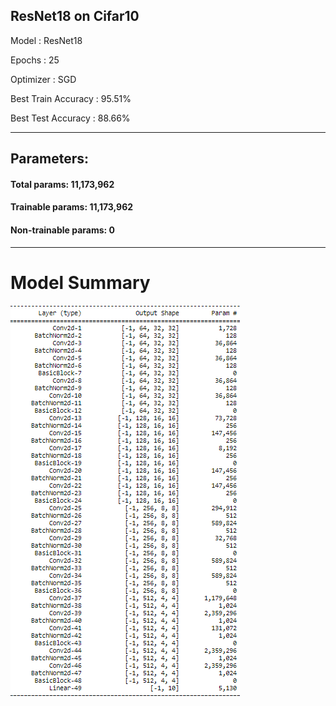 ## ResNet18 on Cifar10

Model : ResNet18

Epochs : 25

Optimizer : SGD

Best Train Accuracy : 95.51%

Best Test Accuracy : 88.66%

-------------------------------------------------------------------------------------------------------------------------
## Parameters:
#### Total params: 11,173,962
#### Trainable params: 11,173,962
#### Non-trainable params: 0
--------------------------------------------------------------------------------------------------------------------------
# Model Summary
![Alt Text](https://github.com/srivatsanmurugan96/Extensive-Vision-Program-5.0/blob/master/S8/model%20summary.PNG)
